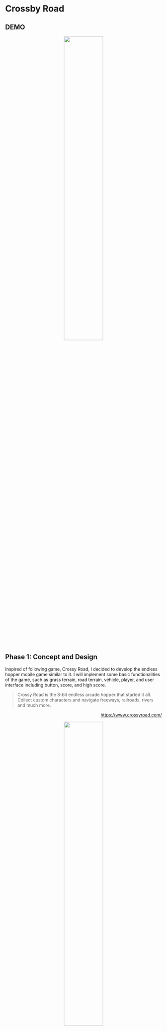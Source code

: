 # Crossby Road

## DEMO

<div align="center">
    <a href="https://youtube.com/shorts/1ohYm9KXpuA?si=5Wfa_8Ymr4xOyGTk">
        <img src="/ReadmeAssets/Thumbnail3.png" style="width: 50%">
    </a>
</div>

## Phase 1: Concept and Design

<!-- Brainstorm a concept for your VR experience, drawing inspiration from the articles.
Sketch a basic design for your virtual environment, considering elements like nature, Earth, space, wildlife, humanity, and the emotional impact you want to convey. -->

Inspired of following game, Crossy Road, I decided to develop the endless hopper mobile game similar to it. I will implement some basic functionalities of the game, such as grass terrain, road terrain, vehicle, player, and user interface including button, score, and high score.

<blockquote>
Crossy Road is the 8-bit endless arcade hopper that started it all. Collect custom characters and navigate freeways, railroads, rivers and much more.
</blockquote>

<div align="right">
    <a href="https://www.crossyroad.com/">https://www.crossyroad.com/</a>
</div>

<p align="center">
    <img src="/ReadmeAssets/CrossyRoad.webp" width="50%">
</p>

https://play.google.com/store/apps/details?id=com.yodo1.crossyroad&hl=en_US&gl=US  
https://apps.apple.com/us/app/crossy-road/id924373886

## Phase 2: Asset Compilation

<!-- Use readily available 3D models, textures, and assets (or create simple ones) to build your virtual environment.
Ensure that the assets align with your chosen theme and design. -->

<p align="center">
    <img src="/ReadmeAssets/SimplePolyCity.webp">
</p>

https://assetstore.unity.com/packages/3d/environments/simplepoly-city-low-poly-assets-58899

<p align="center">
    <img src="/ReadmeAssets/CasualGameSFXPack.webp">
</p>

https://assetstore.unity.com/packages/audio/sound-fx/free-casual-game-sfx-pack-54116

## Phase 3: Game Development

<!-- Using the Unreal Engine VR Template, begin constructing your first environment.
Implement basic user interactions, such as the ability to look around and navigate the space. -->

### 1. Player

<a href="/Assets/Scripts/PlayerController.cs">🔥 PlayerController.cs</a>

### 2. Camera

<a href="/Assets/Scripts/CameraController.cs">🔥 CameraController.cs</a>

### 3. Border

<a href="/Assets/Scripts/BorderController.cs">🔥 BorderController.cs</a>

### 4. Terrain

<a href="/Assets/Scripts/TerrainGenerator.cs">🔥 TerrainGenerator.cs</a>

### 5. Vehicle

<a href="/Assets/Scripts/VehicleGenerator.cs">🔥 VehicleGenerator.cs</a>  
<a href="/Assets/Scripts/VehicleController.cs">🔥 VehicleController.cs</a>

## Phase 4: Emotional Impact

<!-- Students will focus on creating an emotional impact in their VR experience, drawing from the readings.
Consider using lighting, sound, and storytelling elements to evoke specific emotions within users. -->

[![](ReadmeAssets/Thumbnail1.png)](https://youtu.be/WVmYFeS8sS4)

## Phase 5: Testing and Iteration

<!-- Test your VR experience to ensure it runs smoothly and effectively.
Gather feedback from peers and make necessary adjustments to enhance the user experience. -->

### 1. Optimization

Too many objects are remain undestroyed even though they are not visible to the player. The first step to optimize user experience is to render only the object that is visible to the player. Considering the characteristic of the player and the camera, I will precisely designed the transform of the destroyer object, which destroys every object that collides to it.

### 2. User Interface, and User Experience

Although the key functionalities such as player, camera, grass, road, and vehicle are implemented, we need to design some user interface and user experience in order to create an user friendly gameplay environment.

First, I will implement start screen and end screen. Whenever the player is destroyed, The black background with game logo fades in. After short loading, the black background with game logo fades out, therefore creating a natural transition between two different games.

Second, I will implement score and best score user interface. The score will be calculated as number of terrain passed + number of road in which the player have destoryed any car. The best score will be implemented with PlayerPrefs API in unity.

Third, I will implement pause and resume button. If pause button pressed, the time scale of game is set to 0. Also, half transparent black background appears in order to give user the feeling of game is actually paused. If resume button pressed, the time scale of game is set to 0. And, half transparent black background disappears.

### 3. Sound

Currently, there is no sound at all. I will add some casual sound into the game in order to increase the completeness. There will be four different kind of sounds, which are jump audio, car destroy audio, score audio, and player destroy audio. Each audio will be played in appropriate situation.

## Phase 3: Game Development

<!-- Using the Unreal Engine VR Template, begin constructing your first environment.
Implement basic user interactions, such as the ability to look around and navigate the space. -->

### 1. Optimization

<a href="/Assets/Scripts/Destroyer.cs">🔥 Destroyer.cs</a>  
<a href="/Assets/Scripts/DestroyerController.cs">🔥 DestroyerController.cs</a>

### 2. User Interface, and User Experience

#### 1) Start, and End Screen

<a href="/Assets/Scripts/StartController.cs">🔥 StartController.cs</a>  
<a href="/Assets/Scripts/EndController.cs">🔥 EndController.cs</a>

#### 2) Score, and Best Score

<a href="/Assets/Scripts/ScoreController.cs">🔥 ScoreController.cs</a>  
<a href="/Assets/Scripts/BestScoreController.cs">🔥 BestScoreController.cs</a>

#### 3) Pause, and Resume Button

<a href="/Assets/Scripts/PauseController.cs">🔥 PauseController.cs</a>

### 5. Sound

<a href="/Assets/Scripts/PlayerController.cs">🔥 PlayerController.cs</a>  
<a href="/Assets/Sounds/">🔥 Sounds/</a>

## Phase 4: Emotional Impact

<!-- Students will focus on creating an emotional impact in their VR experience, drawing from the readings.
Consider using lighting, sound, and storytelling elements to evoke specific emotions within users. -->

[![](/ReadmeAssets/Thumbnail2.png)](https://youtu.be/7K-1QKpmDmQ)

## Phase 6: Documentation and Presentation

<!-- Create documentation, including a brief project description, screenshots of your experience, a list of assets used, and a reflection on the emotional impact you aimed to achieve.
Present your VR experiences to the class, sharing your inspirations and insights. -->

### 1. How to Play

### 2. Reference

#### 1) Crossy Road

https://www.crossyroad.com/  
https://play.google.com/store/apps/details?id=com.yodo1.crossyroad&hl=en_US&gl=US  
https://apps.apple.com/us/app/crossy-road/id924373886

#### 2) Asset

https://assetstore.unity.com/packages/3d/environments/simplepoly-city-low-poly-assets-58899  
https://assetstore.unity.com/packages/audio/sound-fx/free-casual-game-sfx-pack-54116
